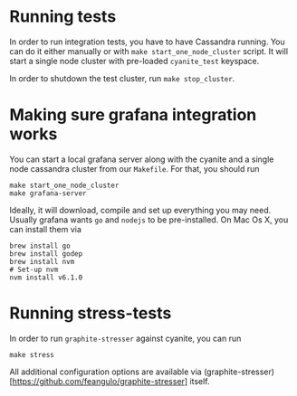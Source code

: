 # Running tests

In order to run integration tests, you have to have Cassandra running. You can
do it either manually or with `make start_one_node_cluster` script. It will
start a single node cluster with pre-loaded `cyanite_test` keyspace.

In order to shutdown the test cluster, run `make stop_cluster`.

# Making sure grafana integration works

You can start a local grafana server along with the cyanite and a single
node cassandra cluster from our `Makefile`. For that, you should run

```
make start_one_node_cluster
make grafana-server
```

Ideally, it will download, compile and set up everything you may need.
Usually grafana wants `go` and `nodejs` to be pre-installed. On Mac Os X,
you can install them via

```
brew install go
brew install godep
brew install nvm
# Set-up nvm
nvm install v6.1.0
```

# Running stress-tests

In order to run `graphite-stresser` against cyanite, you can run

```
make stress
```

All additional configuration options are available via (graphite-stresser)[https://github.com/feangulo/graphite-stresser]
itself.
